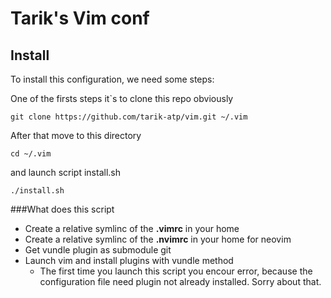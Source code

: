 Tarik's Vim conf
================

Install
-------

To install this configuration, we need some steps:

One of the firsts steps it`s to clone this repo obviously
```
git clone https://github.com/tarik-atp/vim.git ~/.vim
```

After that move to this directory
```
cd ~/.vim
```

and launch script install.sh
```
./install.sh
```

###What does this script
* Create a relative symlinc of the **.vimrc** in your home
* Create a relative symlinc of the **.nvimrc** in your home for neovim
* Get vundle plugin as submodule git
* Launch vim and install plugins with vundle method
    * The first time you launch this script you encour error, because the configuration file need plugin not already installed. Sorry about that.
